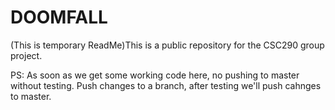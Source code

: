 # DOOMFALL


(This is temporary ReadMe)This is a public repository for the CSC290 group project.


PS: As soon as we get some working code here, no pushing to master without testing. Push changes to a branch, after testing we'll push cahnges to master.
